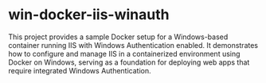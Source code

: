 # win-docker-iis-winauth
This project provides a sample Docker setup for a Windows-based container running IIS with Windows Authentication enabled. It demonstrates how to configure and manage IIS in a containerized environment using Docker on Windows, serving as a foundation for deploying web apps that require integrated Windows Authentication.
